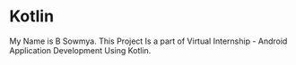 # Kotlin
My Name is B Sowmya. This Project Is a part of Virtual Internship - Android Application Development Using Kotlin.
